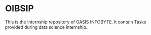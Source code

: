 # OIBSIP
This is the internship repository of OASIS INFOBYTE. It contain Tasks provided during data science internship..
